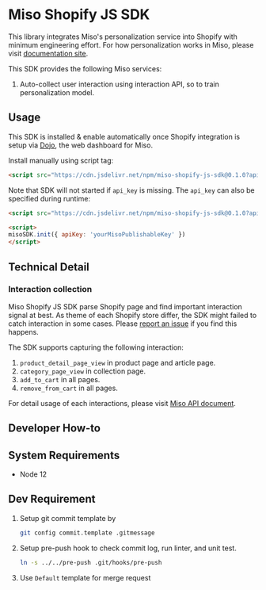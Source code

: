 # Miso Shopify JS SDK

This library integrates Miso's personalization service into Shopify with minimum engineering effort. For how personalization works in Miso, please visit [documentation site](https://docs.miso.ai).

This SDK provides the following Miso services:

1. Auto-collect user interaction using interaction API, so to train personalization model.

## Usage

This SDK is installed & enable automatically once Shopify integration is setup via [Dojo](https://dojo.askmiso.com/), the web dashboard for Miso.

Install manually using script tag:

```html
<script src="https://cdn.jsdelivr.net/npm/miso-shopify-js-sdk@0.1.0?api_key=YOUR_MISO_PUBLISHABLE_KEY"></script>
```

Note that SDK will not started if `api_key` is missing. The `api_key` can also be specified during runtime:

```html
<script src="https://cdn.jsdelivr.net/npm/miso-shopify-js-sdk@0.1.0?api_key=YOUR_MISO_PUBLISHABLE_KEY"></script>

<script>
misoSDK.init({ apiKey: 'yourMisoPublishableKey' })
</script>
```

## Technical Detail

### Interaction collection

Miso Shopify JS SDK parse Shopify page and find important interaction signal at best. As theme of each Shopify store differ, the SDK might failed to catch interaction in some cases. Please [report an issue](https://gitlab.com/askmiso/shopify-js-sdk/-/issues) if you find this happens.

The SDK supports capturing the following interaction:

1. `product_detail_page_view` in product page and article page.
2. `category_page_view` in collection page.
3. `add_to_cart` in all pages.
4. `remove_from_cart` in all pages.

For detail usage of each interactions, please visit [Miso API document](https://api.askmiso.com/#operation/interaction_upload_api_v1_interactions_post).

## Developer How-to

## System Requirements

- Node 12

## Dev Requirement

1. Setup git commit template by

   ```bash
   git config commit.template .gitmessage
   ```

1. Setup pre-push hook to check commit log, run linter, and unit test.

   ```bash
   ln -s ../../pre-push .git/hooks/pre-push
   ```

1. Use `Default` template for merge request
